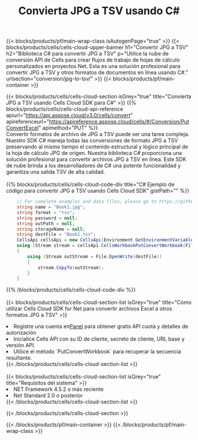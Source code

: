 ﻿---
title:  Convierta JPG a TSV usando C#
description:  Utilizar el SDK de la nube Aspose.Cells para C# para convertir un archivo de formato JPG a un archivo de formato TSV.
---
{{< blocks/products/pf/main-wrap-class isAutogenPage="true" >}}
{{< blocks/products/cells/cells-cloud-upper-banner h1="Convertir JPG a TSV" h2="Biblioteca C# para convertir JPG a TSV" p="Utilice la nube de conversión API de Cells para crear flujos de trabajo de hojas de cálculo personalizados en proyectos Net. Esta es una solución profesional para convertir JPG a TSV y otros formatos de documentos en línea usando C#." urlsection="conversion/jpg-to-tsv/" >}}
{{< blocks/products/pf/main-container >}}

{{< blocks/products/cells/cells-cloud-section isGrey="true" title="Convierta JPG a TSV usando Cells Cloud SDK para C#" >}}
{{% blocks/products/cells/cells-cloud-api-reference apiurl="https://api.aspose.cloud/v3.0/cells/convert" apireferenceurl="https://apireference.aspose.cloud/cells/#/Conversion/PutConvertExcel" apimethod="PUT" %}}
<br/>
Convertir formatos de archivo de JPG a TSV puede ser una tarea compleja. Nuestro SDK C# maneja todas las conversiones de formato JPG a TSV preservando al mismo tiempo el contenido estructural y lógico principal de la hoja de cálculo JPG de origen. Nuestra biblioteca C# proporciona una solución profesional para convertir archivos JPG a TSV en línea. Este SDK de nube brinda a los desarrolladores de C# una potente funcionalidad y garantiza una salida TSV de alta calidad.
<br/>
<br/>
{{% blocks/products/cells/cells-cloud-code-div title="C# Ejemplo de código para convertir JPG a TSV usando Cells Cloud SDK" gistPath="" %}}
 
```cs
    // For complete examples and data files, please go to https://github.com/aspose-cells-cloud/aspose-cells-cloud-dotnet/
    string name = "Book1.jpg";
    string format = "tsv";
    string password = null;
    string outPath = null;
    string storageName = null;
    string destFile = "Book1.tsv";
    CellsApi cellsApi = new CellsApi(Environment.GetEnvironmentVariable("ProductClientId"), Environment.GetEnvironmentVariable("ProductClientSecret"));
    using (Stream stream = cellsApi.CellsWorkbookPutConvertWorkbook(File.OpenRead(name), format, password, outPath, storageName))
    {
        using (Stream outStream = File.OpenWrite(destFile))
        {
            stream.CopyTo(outStream);
        }
    }
```
 
{{% /blocks/products/cells/cells-cloud-code-div %}}
<br/>
<br/>
{{< blocks/products/cells/cells-cloud-section-list isGrey="true" title="Cómo utilizar Cells Cloud SDK for Net para convertir archivos Excel a otros formatos JPG a TSV" >}}
<li> Registre una cuenta en<a href="https://dashboard.aspose.cloud/">Panel</a> para obtener gratis API cuota y detalles de autorización</li>
<li>Inicialice Cells API con su ID de cliente, secreto de cliente, URL base y versión API.</li>
<li>Utilice el método `PutConvertWorkbook` para recuperar la secuencia resultante.</li>
{{< /blocks/products/cells/cells-cloud-section-list >}}
<br/>
<br/>
{{< blocks/products/cells/cells-cloud-section-list isGrey="true" title="Requisitos del sistema" >}}
<li>NET Framework 4.5.2 o más reciente</li>
<li>Net Standard 2.0 o posterior</li>
{{< /blocks/products/cells/cells-cloud-section-list >}}

{{< /blocks/products/cells/cells-cloud-section >}}

{{< /blocks/products/pf/main-container >}}
{{< /blocks/products/pf/main-wrap-class >}}
